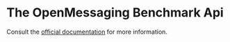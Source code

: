 # The OpenMessaging Benchmark Api


Consult the [official documentation](http://openmessaging.cloud/docs/benchmarks/) for more information.
